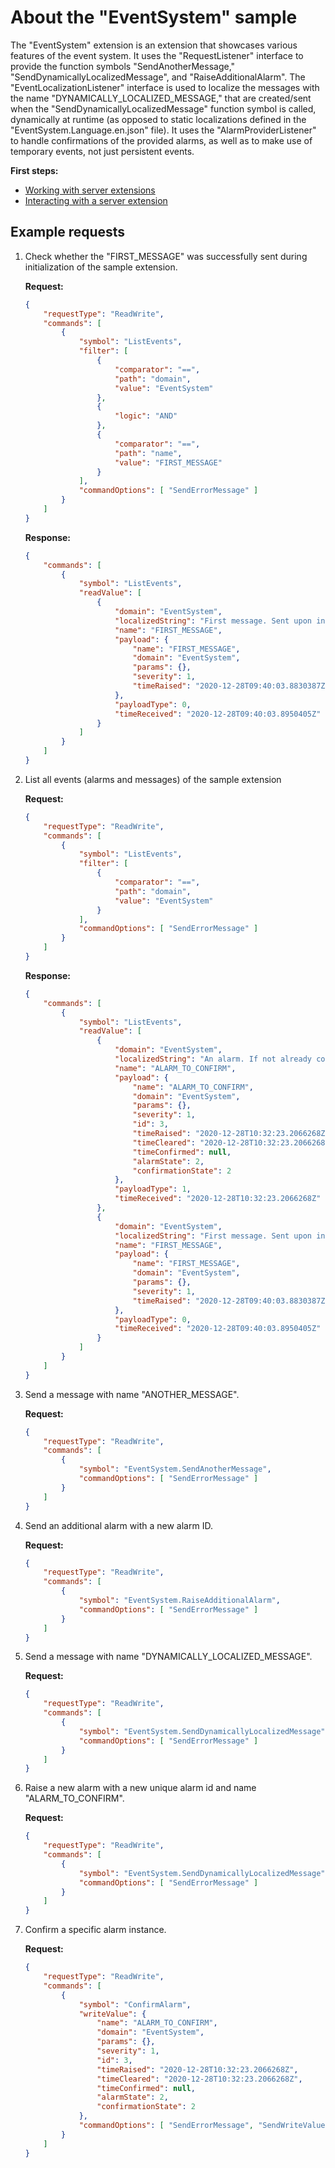 # About the "EventSystem" sample

The "EventSystem" extension is an extension that showcases various features of the event system.
It uses the "RequestListener" interface to provide the function symbols "SendAnotherMessage,"
"SendDynamicallyLocalizedMessage", and "RaiseAdditionalAlarm".
The "EventLocalizationListener" interface is used to localize the messages with the name "DYNAMICALLY_LOCALIZED_MESSAGE,"
that are created/sent when the "SendDynamicallyLocalizedMessage" function symbol is called, dynamically
at runtime (as opposed to static localizations defined in the "EventSystem.Language.en.json" file).
It uses the "AlarmProviderListener" to handle confirmations of the provided alarms, as well as to
make use of temporary events, not just persistent events.

**First steps:**

- [Working with server extensions](../../resources/WorkingWithServerExtensions.md)
- [Interacting with a server extension](../../resources/InteractingWithServerExtensions.md)

## Example requests

1. Check whether the "FIRST_MESSAGE" was successfully sent during initialization
of the sample extension.

    **Request:**

    ```json
    {
        "requestType": "ReadWrite",
        "commands": [
            {
                "symbol": "ListEvents",
                "filter": [
                    {
                        "comparator": "==",
                        "path": "domain",
                        "value": "EventSystem"
                    },
                    {
                        "logic": "AND"
                    },
                    {
                        "comparator": "==",
                        "path": "name",
                        "value": "FIRST_MESSAGE"
                    }
                ],
                "commandOptions": [ "SendErrorMessage" ]
            }
        ]
    }
    ```

    **Response:**

    ```json
    {
        "commands": [
            {
                "symbol": "ListEvents",
                "readValue": [
                    {
                        "domain": "EventSystem",
                        "localizedString": "First message. Sent upon initialization of this sample extension.",
                        "name": "FIRST_MESSAGE",
                        "payload": {
                            "name": "FIRST_MESSAGE",
                            "domain": "EventSystem",
                            "params": {},
                            "severity": 1,
                            "timeRaised": "2020-12-28T09:40:03.8830387Z"
                        },
                        "payloadType": 0,
                        "timeReceived": "2020-12-28T09:40:03.8950405Z"
                    }
                ]
            }
        ]
    }
    ```

1. List all events (alarms and messages) of the sample extension

    **Request:**

    ```json
    {
        "requestType": "ReadWrite",
        "commands": [
            {
                "symbol": "ListEvents",
                "filter": [
                    {
                        "comparator": "==",
                        "path": "domain",
                        "value": "EventSystem"
                    }
                ],
                "commandOptions": [ "SendErrorMessage" ]
            }
        ]
    }
    ```

    **Response:**

    ```json
    {
        "commands": [
            {
                "symbol": "ListEvents",
                "readValue": [
                    {
                        "domain": "EventSystem",
                        "localizedString": "An alarm. If not already confirmed, it can be confirmed by calling the 'ConfirmAlarm' function symbol.",
                        "name": "ALARM_TO_CONFIRM",
                        "payload": {
                            "name": "ALARM_TO_CONFIRM",
                            "domain": "EventSystem",
                            "params": {},
                            "severity": 1,
                            "id": 3,
                            "timeRaised": "2020-12-28T10:32:23.2066268Z",
                            "timeCleared": "2020-12-28T10:32:23.2066268Z",
                            "timeConfirmed": null,
                            "alarmState": 2,
                            "confirmationState": 2
                        },
                        "payloadType": 1,
                        "timeReceived": "2020-12-28T10:32:23.2066268Z"
                    },
                    {
                        "domain": "EventSystem",
                        "localizedString": "First message. Sent upon initialization of this sample extension.",
                        "name": "FIRST_MESSAGE",
                        "payload": {
                            "name": "FIRST_MESSAGE",
                            "domain": "EventSystem",
                            "params": {},
                            "severity": 1,
                            "timeRaised": "2020-12-28T09:40:03.8830387Z"
                        },
                        "payloadType": 0,
                        "timeReceived": "2020-12-28T09:40:03.8950405Z"
                    }
                ]
            }
        ]
    }
    ```

1. Send a message with name "ANOTHER_MESSAGE".

    **Request:**

    ```json
    {
        "requestType": "ReadWrite",
        "commands": [
            {
                "symbol": "EventSystem.SendAnotherMessage",
                "commandOptions": [ "SendErrorMessage" ]
            }
        ]
    }
    ```

1. Send an additional alarm with a new alarm ID.

    **Request:**

    ```json
    {
        "requestType": "ReadWrite",
        "commands": [
            {
                "symbol": "EventSystem.RaiseAdditionalAlarm",
                "commandOptions": [ "SendErrorMessage" ]
            }
        ]
    }
    ```

1. Send a message with name "DYNAMICALLY_LOCALIZED_MESSAGE".

    **Request:**

    ```json
    {
        "requestType": "ReadWrite",
        "commands": [
            {
                "symbol": "EventSystem.SendDynamicallyLocalizedMessage",
                "commandOptions": [ "SendErrorMessage" ]
            }
        ]
    }
    ```

1. Raise a new alarm with a new unique alarm id and name "ALARM_TO_CONFIRM".

    **Request:**

    ```json
    {
        "requestType": "ReadWrite",
        "commands": [
            {
                "symbol": "EventSystem.SendDynamicallyLocalizedMessage",
                "commandOptions": [ "SendErrorMessage" ]
            }
        ]
    }
    ```

1. Confirm a specific alarm instance.

    **Request:**

    ```json
    {
        "requestType": "ReadWrite",
        "commands": [
            {
                "symbol": "ConfirmAlarm",
                "writeValue": {
                    "name": "ALARM_TO_CONFIRM",
                    "domain": "EventSystem",
                    "params": {},
                    "severity": 1,
                    "id": 3,
                    "timeRaised": "2020-12-28T10:32:23.2066268Z",
                    "timeCleared": "2020-12-28T10:32:23.2066268Z",
                    "timeConfirmed": null,
                    "alarmState": 2,
                    "confirmationState": 2
                },
                "commandOptions": [ "SendErrorMessage", "SendWriteValue" ]
            }
        ]
    }
    ```
